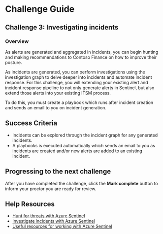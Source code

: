 # Challenge Guide

## Challenge 3: Investigating incidents

### Overview

As alerts are generated and aggregated in incidents, you can begin hunting and making recommendations to Contoso Finance on how to improve their posture.

As incidents are generated, you can perform investigations using the investigation graph to delve deeper into incidents and automate incident response. For this challenge, you will extending your existing alert and incident response pipeline to not only generate alerts in Sentinel, but also extend those alerts into your existing ITSM process.

To do this, you must create a playbook which runs after incident creation and sends an email to you on incident generation.

## Success Criteria

- Incidents can be explored through the incident graph for any generated incidents.
- A playbooks is executed automatically which sends an email to you as incidents are created and/or new alerts are added to an existing incident.

## Progressing to the next challenge

After you have completed the challenge, click the **Mark complete** button to inform your proctor you are ready for review.

## Help Resources

- <a href="https://docs.microsoft.com/azure/sentinel/hunting" target="_blank">Hunt for threats with Azure Sentinel</a>
- <a href="https://docs.microsoft.com/azure/sentinel/tutorial-investigate-cases" target="_blank">Investigate incidents with Azure Sentinel</a>
- <a href="https://docs.microsoft.com/azure/sentinel/resources" target="_blank">Useful resources for working with Azure Sentinel</a>
